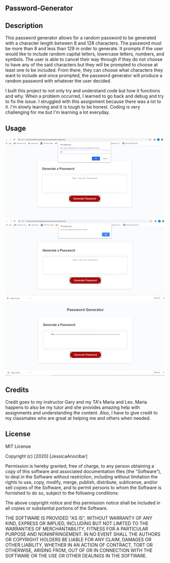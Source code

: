 ## Password-Generator

## Description 

This password generator allows for a random password to be generated with a character length between 8 and 128 characters. The password must be more than 8 and less than 129 in order to generate. It prompts if the user would like to include random capital letters, lowercase letters, numbers, and symbols. The user is able to cancel their way through if they do not choose to have any of the said characters but they will be prompted to choose at least one to be included. From there, they can choose what characters they want to include and once prompted, the password generator will produce a random password with whatever the user decided.

I built this project to not only try and understand code but how it functions and why. When a problem occurred, I learned to go back and debug and try to fix the issue. I struggled with this assignment because there was a lot to it. I'm slowly learning and it is tough to be honest. Coding is very challenging for me but I'm learning a lot everyday. 

## Usage 
<img src="https://github.com/jessicaano92/password-generator/blob/master/images/im2.png?raw=true">

<img src="https://github.com/jessicaano92/password-generator/blob/master/images/img3.png?raw=true">

<im src="https://github.com/jessicaano92/password-generator/blob/master/images/img4.png?raw=true">


<im src="https://github.com/jessicaano92/password-generator/blob/master/images/img5.png?raw=true">


<im src="https://github.com/jessicaano92/password-generator/blob/master/images/img6.png?raw=true">

<im src="https://github.com/jessicaano92/password-generator/blob/master/images/img7.png?raw=true">

<img src="https://github.com/jessicaano92/password-generator/blob/master/images/img8.png?raw=true">

## Credits

Credit goes to my instructor Gary and my TA's Maria and Leo. Maria happens to also be my tutor and she provides amazing help with assignments and understanding the content. Also, I have to give credit to my classmates who are great at helping me and others when needed.

## License 
MIT License

Copyright (c) [2020] [JessicaAnocibar]

Permission is hereby granted, free of charge, to any person obtaining a copy
of this software and associated documentation files (the "Software"), to deal
in the Software without restriction, including without limitation the rights
to use, copy, modify, merge, publish, distribute, sublicense, and/or sell
copies of the Software, and to permit persons to whom the Software is
furnished to do so, subject to the following conditions:

The above copyright notice and this permission notice shall be included in all
copies or substantial portions of the Software.

THE SOFTWARE IS PROVIDED "AS IS", WITHOUT WARRANTY OF ANY KIND, EXPRESS OR
IMPLIED, INCLUDING BUT NOT LIMITED TO THE WARRANTIES OF MERCHANTABILITY,
FITNESS FOR A PARTICULAR PURPOSE AND NONINFRINGEMENT. IN NO EVENT SHALL THE
AUTHORS OR COPYRIGHT HOLDERS BE LIABLE FOR ANY CLAIM, DAMAGES OR OTHER
LIABILITY, WHETHER IN AN ACTION OF CONTRACT, TORT OR OTHERWISE, ARISING FROM,
OUT OF OR IN CONNECTION WITH THE SOFTWARE OR THE USE OR OTHER DEALINGS IN THE
SOFTWARE.


